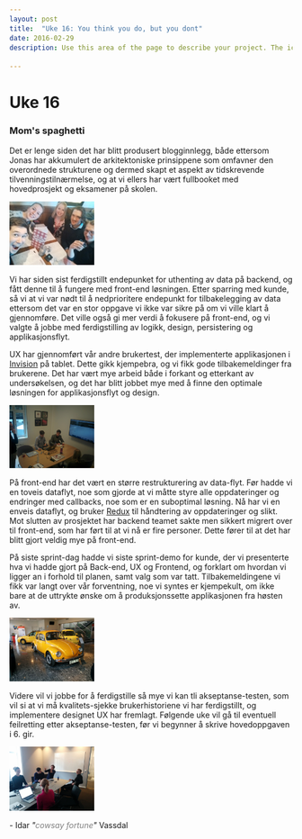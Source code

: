 ```yaml
---
layout: post
title:	"Uke 16: You think you do, but you dont"
date: 2016-02-29
description: Use this area of the page to describe your project. The icon above is part of a free icon set by <a href="https://sellfy.com/p/8Q9P/jV3VZ/">Flat Icons</a>. On their website, you can download their free set with 16 icons, or you can purchase the entire set with 146 icons for only $12!

---
```


# Uke 16

### Mom's spaghetti
<!-- https://www.youtube.com/watch?v=SW-BU6keEUw -->
Det er lenge siden det har blitt produsert blogginnlegg, både ettersom Jonas har akkumulert de arkitektoniske prinsippene som omfavner den overordnede strukturene og dermed
skapt et aspekt av tidskrevende tilvenningstilnærmelse, og at vi ellers har vært fullbooket med hovedprosjekt og eksamener på skolen. 

<img src="/img/selfiegang.jpg" style="width: 30%; height: auto;" class="center-block"/>

Vi har siden sist ferdigstillt endepunket for uthenting av data på backend, og fått denne til å fungere med front-end løsningen. Etter sparring med kunde, så vi 
at vi var nødt til å nedprioritere endepunkt for tilbakelegging av data ettersom det var en stor oppgave vi ikke var sikre på om vi ville klart å gjennomføre. Det ville også 
gi mer verdi å fokusere på front-end, og vi valgte å jobbe med ferdigstilling av logikk, design, persistering og applikasjonsflyt. 

UX har gjennomført vår andre brukertest, der implementerte applikasjonen i [Invision](https://www.invisionapp.com/) på tablet. Dette gikk kjempebra, og vi fikk gode tilbakemeldinger fra brukerene.
Det har vært mye arbeid både i forkant og etterkant av undersøkelsen, og det har blitt jobbet mye med å finne den optimale løsningen for applikasjonsflyt og design. 


<img src="/img/superwork.jpg" style="width: 30%; height: auto;" class="center-block"/>

På front-end har det vært en større restrukturering av data-flyt. Før hadde vi en toveis dataflyt, noe som gjorde at vi måtte styre alle oppdateringer og endringer med callbacks, 
noe som er en suboptimal løsning. 
Nå har vi en enveis dataflyt, og bruker [Redux](https://github.com/reactjs/redux) til håndtering av oppdateringer og slikt. Mot slutten av prosjektet har backend teamet sakte men sikkert migrert over til 
front-end, som har ført til at vi nå er fire personer. Dette fører til at det har blitt gjort veldig mye på front-end. 

På siste sprint-dag hadde vi siste sprint-demo for kunde, der vi presenterte hva vi hadde gjort på Back-end, UX og Frontend, og forklart om hvordan vi ligger an i forhold til planen, 
samt valg som var tatt. 
Tilbakemeldingene vi fikk var langt over vår forventning, noe vi syntes er kjempekult, om ikke bare at de uttrykte ønske om å produksjonssette applikasjonen fra høsten av. 

<img src="/img/gulbil.jpg" style="width: 30%; height: auto;" class="center-block"/>

Videre vil vi jobbe for å ferdigstille så mye vi kan tli akseptanse-testen, som vil si at vi må kvalitets-sjekke brukerhistoriene vi har ferdigstillt, og implementere designet 
UX har fremlagt. Følgende uke vil gå til eventuell feilretting etter akseptanse-testen, før vi begynner å skrive hovedoppgaven i 6. gir.    

<img src="/img/moete.jpg" style="width: 30%; height: auto;" class="center-block"/>

<!-- I use inline css, deal with it ¯\_(ツ)_/¯ -->
\- Idar <i>"<span style="color: gray;">cowsay fortune</span>"</i> Vassdal
